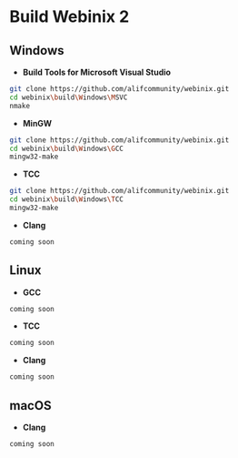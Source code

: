 # Build Webinix 2

## Windows

- **Build Tools for Microsoft Visual Studio**
```sh
git clone https://github.com/alifcommunity/webinix.git
cd webinix\build\Windows\MSVC
nmake
```

- **MinGW**
```sh
git clone https://github.com/alifcommunity/webinix.git
cd webinix\build\Windows\GCC
mingw32-make
```

- **TCC**
```sh
git clone https://github.com/alifcommunity/webinix.git
cd webinix\build\Windows\TCC
mingw32-make
```

- **Clang**
```sh
coming soon
```

## Linux

- **GCC**
```sh
coming soon
```

- **TCC**
```sh
coming soon
```

- **Clang**
```sh
coming soon
```

## macOS

- **Clang**
```sh
coming soon
```

